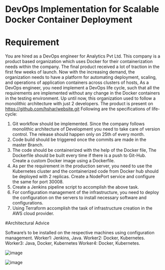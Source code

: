 # DevOps Implementation for Scalable Docker Container Deployment

# Requirement
You are hired as a DevOps engineer for Analytics Pvt Ltd. This company is a product based organization which uses Docker for their containerization needs within 
the company. The final product received a lot of traction in the first few weeks of launch. Now with the increasing demand, the organization needs to have a 
platform for automating deployment, scaling, and operations of application containers across clusters of hosts, As a DevOps engineer, you need implement a DevOps 
life cycle, such that all the requirements are implemented without any change in the Docker containers in the testing environment.
Up until now, this organization used to follow a monolithic architecture with just 2 developers. The product is present on
https://github.com/hshar/website.git
Following are the specifications of life-cycle:
1. Git workflow should be implemented. Since the company follows monolithic architecture of Development you need to take care of version control. The release should happen only on 25th of every month.
2. Code build should be triggered once the commits are made in the master Branch.
3. The code should be containerized with the help of the Docker file, The Dockerfile should be built every time if there is a push to Git-Hub. Create a custom Docker image using a Dockerfile.
4. As per the requirement in the production server, you need to use the Kubernetes cluster and the containerized code from Docker hub should be deployed with 2 replicas. Create a NodePort service and configure the same for port 30008.
5. Create a Jenkins pipeline script to accomplish the above task.
6. For configuration management of the infrastructure, you need to deploy the configuration on the servers to install necessary software and configurations.
7. Using Terraform accomplish the task of infrastructure creation in the AWS cloud provider.

#Architectural Advice

Software’s to be installed on the respective machines using configuration management.
Worker1: Jenkins, Java.
Worker2: Docker, Kubernetes.
Worker3: Java, Docker, Kubernetes
Worker4: Docker, Kubernetes.

![image](https://github.com/ritesh-sambhe/MyHandsOnProjects/assets/144586067/9a6c4527-0ac4-4395-8f4a-a8161eca8c3f)

![image](https://github.com/ritesh-sambhe/MyHandsOnProjects/assets/144586067/2eba458e-5520-4106-ad4f-0f13baf2a3b6)
